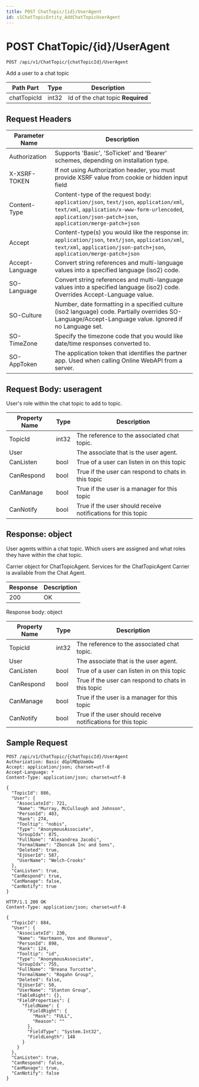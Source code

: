 ```yaml
---
title: POST ChatTopic/{id}/UserAgent
id: v1ChatTopicEntity_AddChatTopicUserAgent
---
```


# POST ChatTopic/{id}/UserAgent

```http
POST /api/v1/ChatTopic/{chatTopicId}/UserAgent
```

Add a user to a chat topic






| Path Part | Type | Description |
|-----------|------|-------------|
| chatTopicId | int32 | Id of the chat topic **Required** |



## Request Headers

| Parameter Name | Description |
|----------------|-------------|
| Authorization  | Supports 'Basic', 'SoTicket' and 'Bearer' schemes, depending on installation type. |
| X-XSRF-TOKEN   | If not using Authorization header, you must provide XSRF value from cookie or hidden input field |
| Content-Type | Content-type of the request body: `application/json`, `text/json`, `application/xml`, `text/xml`, `application/x-www-form-urlencoded`, `application/json-patch+json`, `application/merge-patch+json` |
| Accept         | Content-type(s) you would like the response in: `application/json`, `text/json`, `application/xml`, `text/xml`, `application/json-patch+json`, `application/merge-patch+json` |
| Accept-Language | Convert string references and multi-language values into a specified language (iso2) code. |
| SO-Language | Convert string references and multi-language values into a specified language (iso2) code. Overrides Accept-Language value. |
| SO-Culture | Number, date formatting in a specified culture (iso2 language) code. Partially overrides SO-Language/Accept-Language value. Ignored if no Language set. |
| SO-TimeZone | Specify the timezone code that you would like date/time responses converted to. |
| SO-AppToken | The application token that identifies the partner app. Used when calling Online WebAPI from a server. |

## Request Body: useragent  

User's role within the chat topic to add to topic. 

| Property Name | Type |  Description |
|----------------|------|--------------|
| TopicId | int32 | The reference to the associated chat topic. |
| User |  | The associate that is the user agent. |
| CanListen | bool | True of a user can listen in on this topic |
| CanRespond | bool | True if the user can respond to chats in this topic |
| CanManage | bool | True if the user is a manager for this topic |
| CanNotify | bool | True if the user should receive notifications for this topic |


## Response: object

User agents within a chat topic. Which users are assigned and what roles they have within the chat topic.



Carrier object for ChatTopicAgent.
Services for the ChatTopicAgent Carrier is available from the <see cref="T:SuperOffice.CRM.Services.IChatAgent">Chat Agent</see>.

| Response | Description |
|----------------|-------------|
| 200 | OK |

Response body: object

| Property Name | Type |  Description |
|----------------|------|--------------|
| TopicId | int32 | The reference to the associated chat topic. |
| User |  | The associate that is the user agent. |
| CanListen | bool | True of a user can listen in on this topic |
| CanRespond | bool | True if the user can respond to chats in this topic |
| CanManage | bool | True if the user is a manager for this topic |
| CanNotify | bool | True if the user should receive notifications for this topic |

## Sample Request

```http!
POST /api/v1/ChatTopic/{chatTopicId}/UserAgent
Authorization: Basic dGplMDpUamUw
Accept: application/json; charset=utf-8
Accept-Language: *
Content-Type: application/json; charset=utf-8

{
  "TopicId": 886,
  "User": {
    "AssociateId": 721,
    "Name": "Murray, McCullough and Johnson",
    "PersonId": 483,
    "Rank": 274,
    "Tooltip": "nobis",
    "Type": "AnonymousAssociate",
    "GroupIdx": 875,
    "FullName": "Alexandrea Jacobi",
    "FormalName": "Zboncak Inc and Sons",
    "Deleted": true,
    "EjUserId": 587,
    "UserName": "Welch-Crooks"
  },
  "CanListen": true,
  "CanRespond": true,
  "CanManage": false,
  "CanNotify": true
}
```

```http_
HTTP/1.1 200 OK
Content-Type: application/json; charset=utf-8

{
  "TopicId": 884,
  "User": {
    "AssociateId": 230,
    "Name": "Hartmann, Von and Okuneva",
    "PersonId": 898,
    "Rank": 124,
    "Tooltip": "id",
    "Type": "AnonymousAssociate",
    "GroupIdx": 755,
    "FullName": "Breana Turcotte",
    "FormalName": "Rogahn Group",
    "Deleted": false,
    "EjUserId": 50,
    "UserName": "Stanton Group",
    "TableRight": {},
    "FieldProperties": {
      "fieldName": {
        "FieldRight": {
          "Mask": "FULL",
          "Reason": ""
        },
        "FieldType": "System.Int32",
        "FieldLength": 148
      }
    }
  },
  "CanListen": true,
  "CanRespond": false,
  "CanManage": true,
  "CanNotify": false
}
```